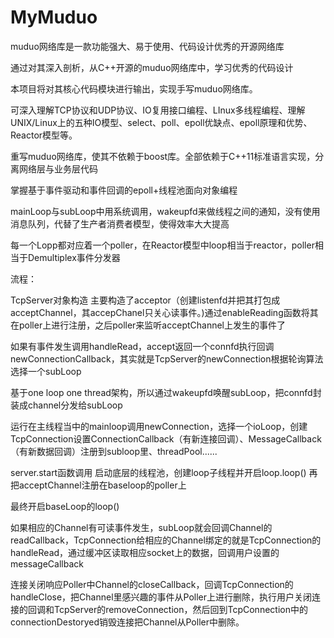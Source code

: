 # MyMuduo
muduo网络库是一款功能强大、易于使用、代码设计优秀的开源网络库

通过对其深入剖析，从C++开源的muduo网络库中，学习优秀的代码设计

本项目将对其核心代码模块进行输出，实现手写muduo网络库。

可深入理解TCP协议和UDP协议、IO复用接口编程、LInux多线程编程、理解UNIX/Linux上的五种IO模型、select、poll、epoll优缺点、epoll原理和优势、Reactor模型等。

重写muduo网络库，使其不依赖于boost库。全部依赖于C++11标准语言实现，分离网络层与业务层代码

掌握基于事件驱动和事件回调的epoll+线程池面向对象编程

mainLoop与subLoop中用系统调用，wakeupfd来做线程之间的通知，没有使用消息队列，代替了生产者消费者模型，使得效率大大提高

每一个Lopp都对应着一个poller，在Reactor模型中loop相当于reactor，poller相当于Demultiplex事件分发器

流程：

TcpServer对象构造 主要构造了acceptor（创建listenfd并把其打包成acceptChannel，其accepChanel只关心读事件。)通过enableReading函数将其在poller上进行注册，之后poller来监听acceptChannel上发生的事件了

如果有事件发生调用handleRead，accept返回一个connfd执行回调newConnectionCallback，其实就是TcpServer的newConnection根据轮询算法选择一个subLoop

基于one loop one thread架构，所以通过wakeupfd唤醒subLoop，把connfd封装成channel分发给subLoop

运行在主线程当中的mainloop调用newConnection，选择一个ioLoop，创建TcpConnection设置ConnectionCallback（有新连接回调）、MessageCallback（有新数据回调）注册到subloop里、threadPool......

server.start函数调用      启动底层的线程池，创建loop子线程并开启loop.loop() 再把acceptChannel注册在baseloop的poller上 

最终开启baseLoop的loop()

如果相应的Channel有可读事件发生，subLoop就会回调Channel的readCallback，TcpConnection给相应的Channel绑定的就是TcpConnection的handleRead，通过缓冲区读取相应socket上的数据，回调用户设置的messageCallback

连接关闭响应Poller中Channel的closeCallback，回调TcpConnection的handleClose，把Channel里感兴趣的事件从Poller上进行删除，执行用户关闭连接的回调和TcpServer的removeConnection，然后回到TcpConnection中的connectionDestoryed销毁连接把Channel从Poller中删除。

